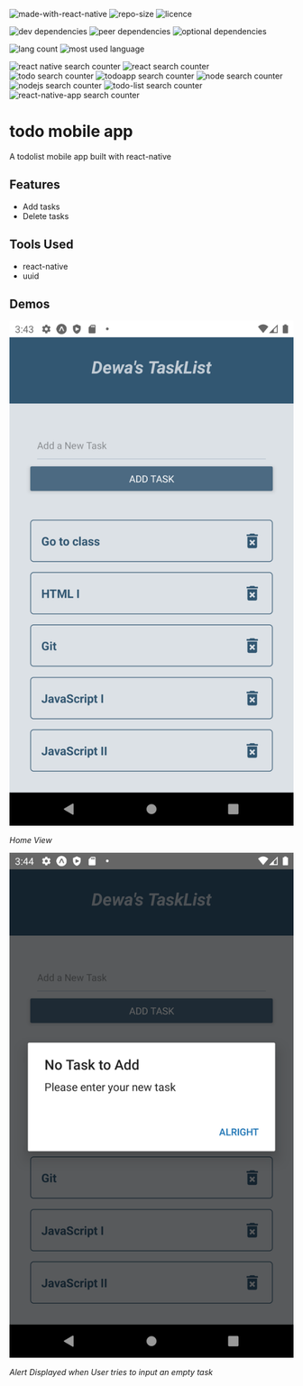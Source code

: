![made-with-react-native](https://img.shields.io/badge/made%20with-react--native-blue?style=for-the-badge)
![repo-size](https://img.shields.io/github/repo-size/Dewalade1/todo-mobile-app?style=for-the-badge)
![licence](https://img.shields.io/github/license/Dewalade1/todo-mobile-app?style=for-the-badge)

![dev dependencies](https://img.shields.io/david/dev/Dewalade1/todo-mobile-app?style=for-the-badge)
![peer dependencies](https://img.shields.io/david/peer/Dewalade1/todo-mobile-app?style=for-the-badge)
![optional dependencies](https://img.shields.io/david/optional/Dewalade1/todo-mobile-app?style=for-the-badge)

![lang count](https://img.shields.io/github/languages/count/Dewalade1/todo-mobile-app?style=for-the-badge)
![most used language](https://img.shields.io/github/languages/top/Dewalade1/todo-mobile-app?style=for-the-badge)

![react native search counter](https://img.shields.io/github/search/Dewalade1/todo-mobile-app/react-native?style=for-the-badge)
![react search counter](https://img.shields.io/github/search/Dewalade1/todo-mobile-app/react?style=for-the-badge)
![todo search counter](https://img.shields.io/github/search/Dewalade1/todo-mobile-app/todo?style=for-the-badge)
![todoapp search counter](https://img.shields.io/github/search/Dewalade1/todo-mobile-app/todoapp?style=for-the-badge)
![node search counter](https://img.shields.io/github/search/Dewalade1/todo-mobile-app/node?style=for-the-badge)
![nodejs search counter](https://img.shields.io/github/search/Dewalade1/todo-mobile-app/nodejs?style=for-the-badge)
![todo-list search counter](https://img.shields.io/github/search/Dewalade1/todo-mobile-app/todo-list?style=for-the-badge)
![react-native-app search counter](https://img.shields.io/github/search/Dewalade1/todo-mobile-app/react-native-app?style=for-the-badge)

# todo mobile app

A todolist mobile app built with react-native

## Features

* Add tasks
* Delete tasks

## Tools Used

* react-native
* uuid

## Demos

![Home View](./images/home-view.png)

*Home View*

![Alert Displayed when User tries to input an empty task](./images/no-task-alert.png)

*Alert Displayed when User tries to input an empty task*